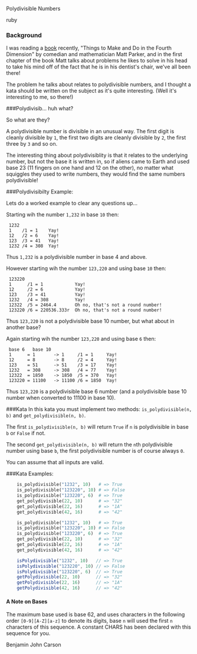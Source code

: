 Polydivisible Numbers

ruby

### Background

I was reading a [book](http://www.amazon.co.uk/Things-Make-Do-Fourth-Dimension/dp/1846147646/) recently, "Things to Make and Do in the Fourth Dimension" by comedian and mathematician Matt Parker, and in the first chapter of the book Matt talks about problems he likes to solve in his head to take his mind off of the fact that he is in his dentist's chair, we've all been there!

The problem he talks about relates to polydivisible numbers, and I thought a kata should be written on the subject as it's quite interesting.  (Well it's interesting to me, so there!)

###Polydivisib... huh what?

So what are they?

A polydivisible number is divisible in an unusual way.  The first digit is cleanly divisible by `1`, the first two digits are cleanly divisible by `2`, the first three by `3` and so on.

The interesting thing about polydivisiblity is that it relates to the underlying number, but not the base it is written in, so if aliens came to Earth and used base 23 (11 fingers on one hand and 12 on the other), no matter what squiggles they used to write numbers, they would find the same numbers polydivisible!

###Polydivisibilty Example:

Lets do a worked example to clear any questions up...

Starting wih the number `1,232` in base `10` then:

```
 1232
 1    /1 = 1    Yay!
 12   /2 = 6    Yay!
 123  /3 = 41   Yay!
 1232 /4 = 308  Yay!
```

Thus `1,232` is a polydivisible number in base 4 and above.

However starting wih the number `123,220` and using base `10` then:
```
 123220
 1      /1 = 1            Yay!
 12     /2 = 6            Yay!
 123    /3 = 41           Yay!
 1232   /4 = 308          Yay!
 12322  /5 = 2464.4       Oh no, that's not a round number!
 123220 /6 = 220536.333r  Oh no, that's not a round number!
```

Thus `123,220` is not a polydivisible base 10 number, but what about in another base?

Again starting wih the number `123,220` and using base `6` then:
```
 base 6   base 10
 1      = 1       -> 1     /1 = 1     Yay!
 12     = 8       -> 8     /2 = 4     Yay!
 123    = 51      -> 51    /3 = 17    Yay!
 1232   = 308     -> 308   /4 = 77    Yay!
 12322  = 1850    -> 1850  /5 = 370   Yay!
 123220 = 11100   -> 11100 /6 = 1850  Yay!
```

Thus `123,220` is a polydivisible base 6 number (and a polydivisible base 10 number when converted to 11100 in base 10).

###Kata
In this kata you must implement two methods: `is_polydivisible(n, b)` and `get_polydivisible(n, b)`.

The first `is_polydivisible(n, b)` will return `True` if `n` is polydivisible in base `b` or `False` if not.

The second `get_polydivisible(n, b)` will return the `n`th polydivisible number using base `b`, the first polydivisible number is of course always `0`.

You can assume that all inputs are valid.

###Kata Examples:

```python
    is_polydivisible("1232", 10)   # => True
    is_polydivisible("123220", 10) # => False
    is_polydivisible("123220", 6)  # => True
    get_polydivisible(22, 10)      # => "32"
    get_polydivisible(22, 16)      # => "1A"
    get_polydivisible(42, 16)      # => "42"
```
```ruby
    is_polydivisible("1232", 10)   # => True
    is_polydivisible("123220", 10) # => False
    is_polydivisible("123220", 6)  # => True
    get_polydivisible(22, 10)      # => "32"
    get_polydivisible(22, 16)      # => "1A"
    get_polydivisible(42, 16)      # => "42"
```
```javascript
    isPolydivisible("1232", 10)   // => True
    isPolydivisible("123220", 10) // => False
    isPolydivisible("123220", 6)  // => True
    getPolydivisible(22, 10)      // => "32"
    getPolydivisible(22, 16)      // => "1A"
    getPolydivisible(42, 16)      // => "42"
```

#### A Note on Bases
The maximum base used is base 62, and uses characters in the following order `[0-9][A-Z][a-z]` to denote its digits, base `n` will used the first `n` characters of this sequence.
A constant CHARS has been declared with this sequence for you.


Benjamin John Carson
